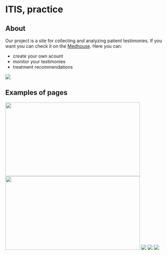 # ITIS, practice
## About
Our project is a site for collecting and analyzing patient testimonies. If you want you can check it on the [Medhouse](http://medhouse.pythonanywhere.com).
Here you can:
 - create your own acount
 - monitor your testimonies
 - treatment recommendations
<img src="https://github.com/chackydude/med-project/raw/master/images/main.png">

## Examples of pages

<img src="https://github.com/chackydude/med-project/raw/master/images/login.png" width="420px" height="230px">  <img src="https://github.com/chackydude/med-project/raw/master/images/logup.png" width="420px" height="230px">
<img src="https://github.com/chackydude/med-project/raw/master/images/cab.png">
               <img src="https://github.com/chackydude/med-project/raw/master/images/graphs.png">
<img src="https://github.com/chackydude/med-project/raw/master/images/analys.png">
